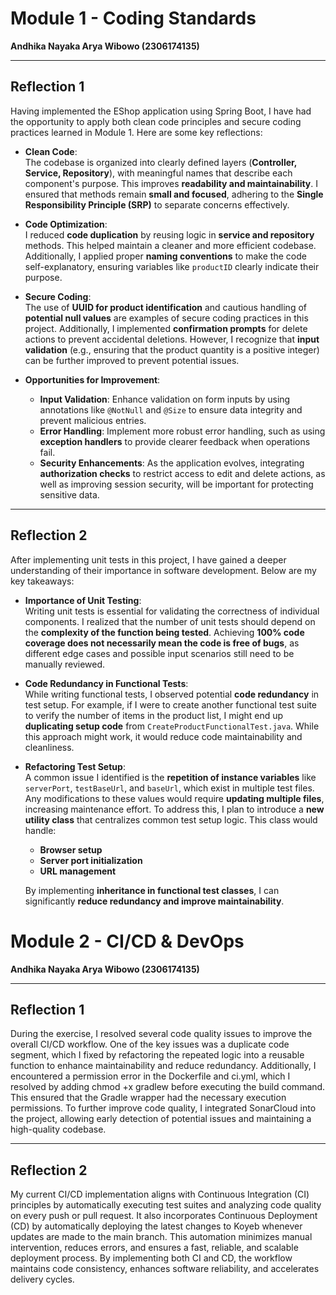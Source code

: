 # Module 1 - Coding Standards

**Andhika Nayaka Arya Wibowo (2306174135)**

---

## Reflection 1

Having implemented the EShop application using Spring Boot, I have had the opportunity to apply both clean code principles and secure coding practices learned in Module 1. Here are some key reflections:

- **Clean Code**:  
  The codebase is organized into clearly defined layers (**Controller, Service, Repository**), with meaningful names that describe each component's purpose. This improves **readability and maintainability**. I ensured that methods remain **small and focused**, adhering to the **Single Responsibility Principle (SRP)** to separate concerns effectively.

- **Code Optimization**:  
  I reduced **code duplication** by reusing logic in **service and repository** methods. This helped maintain a cleaner and more efficient codebase. Additionally, I applied proper **naming conventions** to make the code self-explanatory, ensuring variables like `productID` clearly indicate their purpose.

- **Secure Coding**:  
  The use of **UUID for product identification** and cautious handling of **potential null values** are examples of secure coding practices in this project. Additionally, I implemented **confirmation prompts** for delete actions to prevent accidental deletions. However, I recognize that **input validation** (e.g., ensuring that the product quantity is a positive integer) can be further improved to prevent potential issues.

- **Opportunities for Improvement**:
  - **Input Validation**: Enhance validation on form inputs by using annotations like `@NotNull` and `@Size` to ensure data integrity and prevent malicious entries.
  - **Error Handling**: Implement more robust error handling, such as using **exception handlers** to provide clearer feedback when operations fail.
  - **Security Enhancements**: As the application evolves, integrating **authorization checks** to restrict access to edit and delete actions, as well as improving session security, will be important for protecting sensitive data.

---

## Reflection 2

After implementing unit tests in this project, I have gained a deeper understanding of their importance in software development. Below are my key takeaways:

- **Importance of Unit Testing**:  
  Writing unit tests is essential for validating the correctness of individual components. I realized that the number of unit tests should depend on the **complexity of the function being tested**. Achieving **100% code coverage does not necessarily mean the code is free of bugs**, as different edge cases and possible input scenarios still need to be manually reviewed.

- **Code Redundancy in Functional Tests**:  
  While writing functional tests, I observed potential **code redundancy** in test setup. For example, if I were to create another functional test suite to verify the number of items in the product list, I might end up **duplicating setup code** from `CreateProductFunctionalTest.java`. While this approach might work, it would reduce code maintainability and cleanliness.

- **Refactoring Test Setup**:  
  A common issue I identified is the **repetition of instance variables** like `serverPort`, `testBaseUrl`, and `baseUrl`, which exist in multiple test files. Any modifications to these values would require **updating multiple files**, increasing maintenance effort. To address this, I plan to introduce a **new utility class** that centralizes common test setup logic. This class would handle:
  - **Browser setup**
  - **Server port initialization**
  - **URL management**

  By implementing **inheritance in functional test classes**, I can significantly **reduce redundancy and improve maintainability**.

# Module 2 - CI/CD & DevOps

**Andhika Nayaka Arya Wibowo (2306174135)**

---
## Reflection 1

During the exercise, I resolved several code quality issues to improve the overall CI/CD workflow. One of the key issues was a duplicate code segment, which I fixed by refactoring the repeated logic into a reusable function to enhance maintainability and reduce redundancy. Additionally, I encountered a permission error in the Dockerfile and ci.yml, which I resolved by adding chmod +x gradlew before executing the build command. This ensured that the Gradle wrapper had the necessary execution permissions. To further improve code quality, I integrated SonarCloud into the project, allowing early detection of potential issues and maintaining a high-quality codebase.

---

## Reflection 2

My current CI/CD implementation aligns with Continuous Integration (CI) principles by automatically executing test suites and analyzing code quality on every push or pull request. It also incorporates Continuous Deployment (CD) by automatically deploying the latest changes to Koyeb whenever updates are made to the main branch. This automation minimizes manual intervention, reduces errors, and ensures a fast, reliable, and scalable deployment process. By implementing both CI and CD, the workflow maintains code consistency, enhances software reliability, and accelerates delivery cycles.